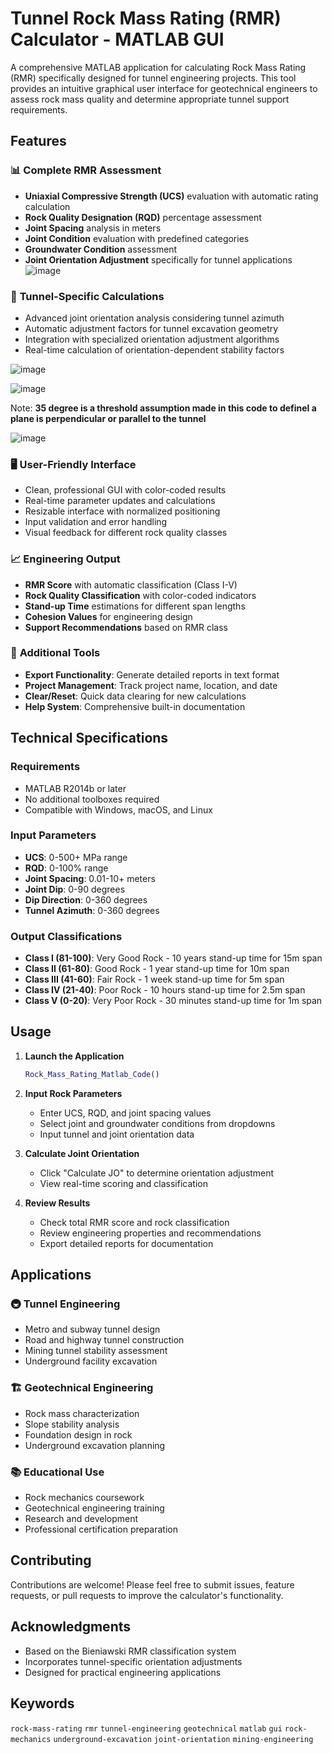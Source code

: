 # Tunnel Rock Mass Rating (RMR) Calculator - MATLAB GUI

A comprehensive MATLAB application for calculating Rock Mass Rating (RMR) specifically designed for tunnel engineering projects. This tool provides an intuitive graphical user interface for geotechnical engineers to assess rock mass quality and determine appropriate tunnel support requirements.

## Features

### 📊 **Complete RMR Assessment**
- **Uniaxial Compressive Strength (UCS)** evaluation with automatic rating calculation
- **Rock Quality Designation (RQD)** percentage assessment
- **Joint Spacing** analysis in meters
- **Joint Condition** evaluation with predefined categories
- **Groundwater Condition** assessment
- **Joint Orientation Adjustment** specifically for tunnel applications
![image](https://github.com/user-attachments/assets/76228872-5a8c-4883-ade8-704d2dcdbb27)


### 🎯 **Tunnel-Specific Calculations**
- Advanced joint orientation analysis considering tunnel azimuth
- Automatic adjustment factors for tunnel excavation geometry
- Integration with specialized orientation adjustment algorithms
- Real-time calculation of orientation-dependent stability factors

![image](https://github.com/user-attachments/assets/2d0cdce9-9a07-45e9-b70f-9d921560d6eb)

![image](https://github.com/user-attachments/assets/0b490672-32b8-49f1-bbe7-5ffa4b3ba82c)


Note: **35 degree is a threshold assumption made in this code to definel a plane is perpendicular or parallel to the tunnel**

![image](https://github.com/user-attachments/assets/243f0ec3-6435-4679-9089-8b62cf4c9a08)

### 🖥️ **User-Friendly Interface**
- Clean, professional GUI with color-coded results
- Real-time parameter updates and calculations
- Resizable interface with normalized positioning
- Input validation and error handling
- Visual feedback for different rock quality classes

### 📈 **Engineering Output**
- **RMR Score** with automatic classification (Class I-V)
- **Rock Quality Classification** with color-coded indicators
- **Stand-up Time** estimations for different span lengths
- **Cohesion Values** for engineering design
- **Support Recommendations** based on RMR class

### 🔧 **Additional Tools**
- **Export Functionality**: Generate detailed reports in text format
- **Project Management**: Track project name, location, and date
- **Clear/Reset**: Quick data clearing for new calculations
- **Help System**: Comprehensive built-in documentation

## Technical Specifications

### Requirements
- MATLAB R2014b or later
- No additional toolboxes required
- Compatible with Windows, macOS, and Linux

### Input Parameters
- **UCS**: 0-500+ MPa range
- **RQD**: 0-100% range
- **Joint Spacing**: 0.01-10+ meters
- **Joint Dip**: 0-90 degrees
- **Dip Direction**: 0-360 degrees
- **Tunnel Azimuth**: 0-360 degrees

### Output Classifications
- **Class I (81-100)**: Very Good Rock - 10 years stand-up time for 15m span
- **Class II (61-80)**: Good Rock - 1 year stand-up time for 10m span
- **Class III (41-60)**: Fair Rock - 1 week stand-up time for 5m span
- **Class IV (21-40)**: Poor Rock - 10 hours stand-up time for 2.5m span
- **Class V (0-20)**: Very Poor Rock - 30 minutes stand-up time for 1m span

## Usage

1. **Launch the Application**
   ```matlab
   Rock_Mass_Rating_Matlab_Code()
   ```

2. **Input Rock Parameters**
   - Enter UCS, RQD, and joint spacing values
   - Select joint and groundwater conditions from dropdowns
   - Input tunnel and joint orientation data

3. **Calculate Joint Orientation**
   - Click "Calculate JO" to determine orientation adjustment
   - View real-time scoring and classification

4. **Review Results**
   - Check total RMR score and rock classification
   - Review engineering properties and recommendations
   - Export detailed reports for documentation

## Applications

### 🚇 **Tunnel Engineering**
- Metro and subway tunnel design
- Road and highway tunnel construction
- Mining tunnel stability assessment
- Underground facility excavation

### 🏗️ **Geotechnical Engineering**
- Rock mass characterization
- Slope stability analysis
- Foundation design in rock
- Underground excavation planning

### 📚 **Educational Use**
- Rock mechanics coursework
- Geotechnical engineering training
- Research and development
- Professional certification preparation


## Contributing

Contributions are welcome! Please feel free to submit issues, feature requests, or pull requests to improve the calculator's functionality.


## Acknowledgments

- Based on the Bieniawski RMR classification system
- Incorporates tunnel-specific orientation adjustments
- Designed for practical engineering applications

## Keywords

`rock-mass-rating` `rmr` `tunnel-engineering` `geotechnical` `matlab` `gui` `rock-mechanics` `underground-excavation` `joint-orientation` `mining-engineering`
